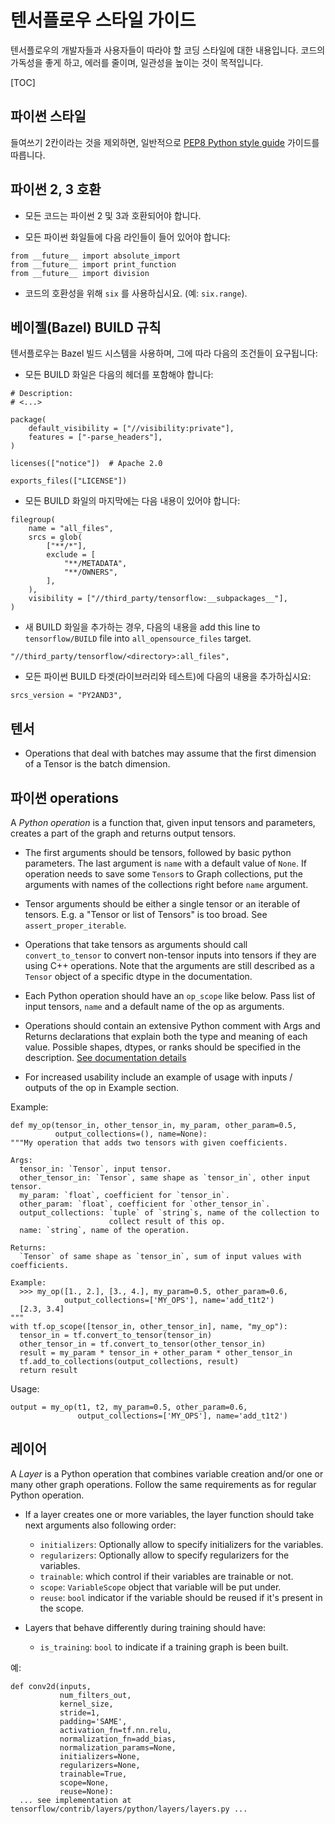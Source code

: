 # 텐서플로우 스타일 가이드

텐서플로우의 개발자들과 사용자들이 따라야 할 코딩 스타일에 대한 내용입니다. 코드의 가독성을 좋게 하고, 에러를 줄이며, 일관성을 높이는 것이 목적입니다.

[TOC]

## 파이썬 스타일

들여쓰기 2칸이라는 것을 제외하면, 일반적으로
[PEP8 Python style guide](https://www.python.org/dev/peps/pep-0008/) 가이드를 따릅니다.

## 파이썬 2, 3 호환

* 모든 코드는 파이썬 2 및 3과 호환되어야 합니다.

* 모든 파이썬 화일들에 다음 라인들이 들어 있어야 합니다:

```
from __future__ import absolute_import
from __future__ import print_function
from __future__ import division
```

* 코드의 호환성을 위해 `six` 를 사용하십시요. (예: `six.range`).


## 베이젤(Bazel) BUILD 규칙

텐서플로우는 Bazel 빌드 시스템을 사용하며, 그에 따라 다음의 조건들이 요구됩니다:

* 모든 BUILD 화일은 다음의 헤더를 포함해야 합니다:

```
# Description:
# <...>

package(
    default_visibility = ["//visibility:private"],
    features = ["-parse_headers"],
)

licenses(["notice"])  # Apache 2.0

exports_files(["LICENSE"])
```

* 모든 BUILD 화일의 마지막에는 다음 내용이 있어야 합니다:

```
filegroup(
    name = "all_files",
    srcs = glob(
        ["**/*"],
        exclude = [
            "**/METADATA",
            "**/OWNERS",
        ],
    ),
    visibility = ["//third_party/tensorflow:__subpackages__"],
)
```

* 새 BUILD 화일을 추가하는 경우, 다음의 내용을 add this line to `tensorflow/BUILD` file into `all_opensource_files` target.

```
"//third_party/tensorflow/<directory>:all_files",
```

* 모든 파이썬 BUILD 타겟(라이브러리와 테스트)에 다음의 내용을 추가하십시요:

```
srcs_version = "PY2AND3",
```


## 텐서

* Operations that deal with batches may assume that the first dimension of a Tensor is the batch dimension.


## 파이썬 operations

A *Python operation* is a function that, given input tensors and parameters,
creates a part of the graph and returns output tensors.

* The first arguments should be tensors, followed by basic python parameters.
 The last argument is `name` with a default value of `None`.
 If operation needs to save some `Tensor`s to Graph collections,
 put the arguments with names of the collections right before `name` argument.

* Tensor arguments should be either a single tensor or an iterable of tensors.
  E.g. a "Tensor or list of Tensors" is too broad. See `assert_proper_iterable`.

* Operations that take tensors as arguments should call `convert_to_tensor`
 to convert non-tensor inputs into tensors if they are using C++ operations.
 Note that the arguments are still described as a `Tensor` object
 of a specific dtype in the documentation.

* Each Python operation should have an `op_scope` like below.
 Pass list of input tensors, `name` and a default name of the op as arguments.

* Operations should contain an extensive Python comment with Args and Returns
 declarations that explain both the type and meaning of each value. Possible
 shapes, dtypes, or ranks should be specified in the description.
 [See documentation details](documentation/index.md)

* For increased usability include an example of usage with inputs / outputs
 of the op in Example section.

Example:

    def my_op(tensor_in, other_tensor_in, my_param, other_param=0.5,
              output_collections=(), name=None):
    """My operation that adds two tensors with given coefficients.

    Args:
      tensor_in: `Tensor`, input tensor.
      other_tensor_in: `Tensor`, same shape as `tensor_in`, other input tensor.
      my_param: `float`, coefficient for `tensor_in`.
      other_param: `float`, coefficient for `other_tensor_in`.
      output_collections: `tuple` of `string`s, name of the collection to
                          collect result of this op.
      name: `string`, name of the operation.

    Returns:
      `Tensor` of same shape as `tensor_in`, sum of input values with coefficients.

    Example:
      >>> my_op([1., 2.], [3., 4.], my_param=0.5, other_param=0.6,
                output_collections=['MY_OPS'], name='add_t1t2')
      [2.3, 3.4]
    """
    with tf.op_scope([tensor_in, other_tensor_in], name, "my_op"):
      tensor_in = tf.convert_to_tensor(tensor_in)
      other_tensor_in = tf.convert_to_tensor(other_tensor_in)
      result = my_param * tensor_in + other_param * other_tensor_in
      tf.add_to_collections(output_collections, result)
      return result

Usage:

    output = my_op(t1, t2, my_param=0.5, other_param=0.6,
                   output_collections=['MY_OPS'], name='add_t1t2')


## 레이어

A *Layer* is a Python operation that combines variable creation and/or one or many
other graph operations. Follow the same requirements as for regular Python
operation.

* If a layer creates one or more variables, the layer function
 should take next arguments also following order:
  - `initializers`: Optionally allow to specify initializers for the variables.
  - `regularizers`: Optionally allow to specify regularizers for the variables.
  - `trainable`: which control if their variables are trainable or not.
  - `scope`: `VariableScope` object that variable will be put under.
  - `reuse`: `bool` indicator if the variable should be reused if
             it's present in the scope.

* Layers that behave differently during training should have:
  - `is_training`: `bool` to indicate if a training graph is been built.


예:

    def conv2d(inputs,
               num_filters_out,
               kernel_size,
               stride=1,
               padding='SAME',
               activation_fn=tf.nn.relu,
               normalization_fn=add_bias,
               normalization_params=None,
               initializers=None,
               regularizers=None,
               trainable=True,
               scope=None,
               reuse=None):
      ... see implementation at tensorflow/contrib/layers/python/layers/layers.py ...

